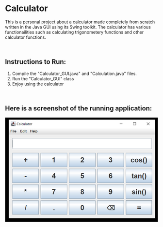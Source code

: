 <h1>Calculator</h1>
<p>This is a personal project about a calculator made completely from scratch written in the Java GUI using its Swing toolkit. The calculator has various functionailities such as calculating trigonometery functions and other calculator functions. </p>

<br>
<h2>Instructions to Run:</h2>
<ol>
  <li>Compile the "Calculator_GUI.java" and "Calculation.java" files.</li>
  <li>Run the "Calculator_GUI" class</li>
  <li>Enjoy using the calculator</li>
</ol>
<br>
<h2>Here is a screenshot of the running application:</h2>

![Alt text](/Calculator_Pic.PNG?raw=true "Calculator_Pic.PNG")

